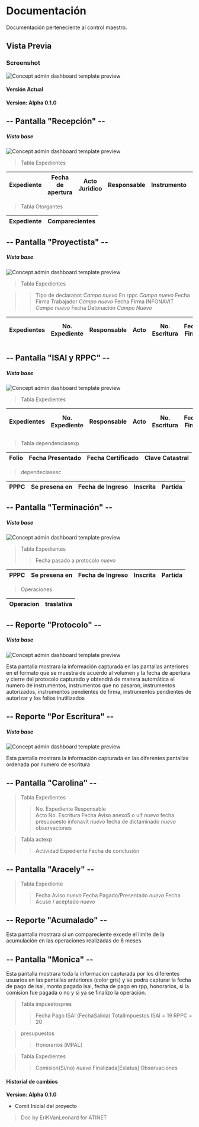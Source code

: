 # Documentación

Documentación perteneciente al control maestro.

## Vista Previa

### Screenshot

![Concept admin dashboard template preview](https://colorlib.com/wp/wp-content/uploads/sites/2/concept-free-admin-dashboard-panel.jpg)

#### Versión Actual
**Version: Alpha 0.1.0**


## -- Pantalla "Recepción" --
##### Vista base
![Concept admin dashboard template preview](imgdocs\recepcion.png)

> Tabla Expedientes







| Expediente | Fecha de apertura | Acto Juridico | Responsable | Instrumento | Fechaa Firma | OBservaciones |
|------------|-------------------|---------------|-------------|-------------|--------------|---------------|



> Tabla Otorgantes  

|   Expediente   | Comparecientes |
|----------------|----------------|


## -- Pantalla "Proyectista" --

##### Vista base
![Concept admin dashboard template preview](imgdocs\proyectista.png)

>Tabla Expedientes

>> TIpo de declaranot *Campo nuevo*
>> En rppc *Campo nuevo*
>> Fecha Firma Trabajador *Campo nuevo*
>> Fecha Firma INFONAVIT *Campo nuevo*
>> Fecha Detonación *Campo Nuevo*

| Expedientes | No. Expediente | Responsable | Acto | No. Escritura | Fecha Firma | Monto de operación | Act. Vulnerable | Objeto de aviso | Anexo 5 o UIF | Declaranot | Tipo de declaranot* | En rppc * | Firma Trabajador* | Firma INFONAVIT* | Fecha Detonación* | Lleva ISAI | OBservaciones |
|-------------|----------------|-------------|------|---------------|-------------|--------------------|-----------------|-----------------|---------------|------------|---------------------|-----------|-------------------|------------------|-------------------|------------|---------------|


## -- Pantalla "ISAI y RPPC" --

##### Vista base
![Concept admin dashboard template preview](imgdocs\isai_rpppc.png)

> Tabla Expedientes

| Expedientes | No. Expediente | Responsable | Acto | No. Escritura | Fecha Firma | Monto de operación | Act. Vulnerable | Objeto de aviso | Anexo 5 o UIF | Declaranot | Tipo de declaranot* | En rppc * | Firma Trabajador* | Firma INFONAVIT* | Fecha Detonación* | Lleva ISAI | OBservaciones |
|-------------|----------------|-------------|------|---------------|-------------|--------------------|-----------------|-----------------|---------------|------------|---------------------|-----------|-------------------|------------------|-------------------|------------|---------------|


> Tabla dependenciasexp

| Folio | Fecha Presentado | Fecha Certificado | Clave Catastral |
|-------|------------------|-------------------|-----------------|



> dependeciasesc


| PPPC | Se presena en | Fecha de Ingreso | Inscrita | Partida |
|------|---------------|------------------|----------|---------|

## -- Pantalla "Terminación" --

##### Vista base
![Concept admin dashboard template preview](imgdocs\terminacion.png)


>Tabla Expedientes
>> Fecha pasado a protocolo *nuevo*

| PPPC | Se presena en | Fecha de Ingreso | Inscrita | Partida |
|------|---------------|------------------|----------|---------|


>Operaciones

| Operacion  | traslativa |
|------------|------------|


## -- Reporte "Protocolo" --

##### Vista base
![Concept admin dashboard template preview](imgdocs\protocolo.png)

Esta pantalla mostrara la información capturada en las pantallas anteriores en el formato que se muestra de acuerdo al volumen y la fecha de apertura y cierre del protocolo capturado y obtendrá de manera automática  el numero de instrumentos, instrumentos que no pasaron, instrumentos autorizados, instrumentos pendientes de firma, instrumentos pendientes de autorizar y los folios inutilizados


## -- Reporte "Por Escritura" --

##### Vista base
![Concept admin dashboard template preview](imgdocs\repxesc.png)

Esta pantalla mostrara la información capturada en las diferentes pantallas  ordenada por numero de escritura

## -- Pantalla "Carolina" --

> Tabla Expedientes
>> No. Expediente
>> Responsable  
>> Acto
>> No. Escritura
>> Fecha Aviso anexo5 o uif *nuevo*
>> fecha presupuesto infonavit *nuevo*
>> fecha de dictaminado *nuevo*
>> observaciones

> Tabla actexp
>> Actividad
>> Expediente
>> Fecha de conclusión

## -- Pantalla "Aracely" --

> Tabla Expediente
>> Fecha Aviso *nuevo*
>> Fecha Pagado/Presentado *nuevo*
>> Fecha Acuse / aceptado *nuevo*

## -- Reporte "Acumalado" --
Esta pantalla mostrara si un compareciente excede el limite de la acumulación en las operaciones realizadas de 6 meses 


## -- Pantalla "Monica" --

Esta pantalla mostrara toda la informacion capturada por los diferentes usuarios en las pantallas anteriores (color gris) y se podra capturar la fecha de pago de isai, monto pagado isai, fecha de pago en rpp, honorarios, si la comision fue pagada o no y si ya se finalizo la operación.


> Tabla impuestospres
>> Fecha Pago ISAI (FechaSalida)
>> TotalImpuestos
>> ISAI = 19  RPPC = 20

>presupuestos
>>Honorarios [MPAL]

> Tabla Expedientes
>> Comision(Si/no) *nuevo*
>> Finalizada[Estatus]
>>Observaciones

#### Historial de cambios

**Version: Alpha 0.1.0**

- Comit Inicial del proyecto

>Doc by EriKVanLeonard for ATINET



